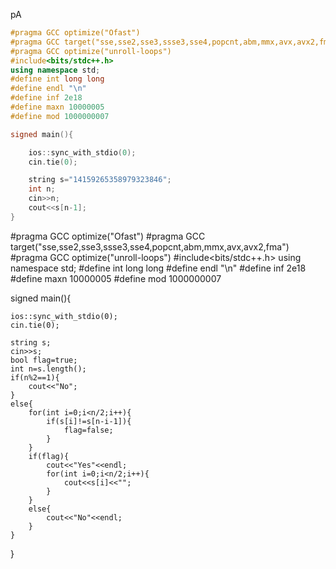 pA
```cpp
#pragma GCC optimize("Ofast")
#pragma GCC target("sse,sse2,sse3,ssse3,sse4,popcnt,abm,mmx,avx,avx2,fma")
#pragma GCC optimize("unroll-loops")
#include<bits/stdc++.h>
using namespace std;
#define int long long
#define endl "\n"
#define inf 2e18
#define maxn 10000005
#define mod 1000000007

signed main(){

    ios::sync_with_stdio(0);
    cin.tie(0);

    string s="14159265358979323846";
    int n;
    cin>>n;
    cout<<s[n-1];
}
```

#pragma GCC optimize("Ofast")
#pragma GCC target("sse,sse2,sse3,ssse3,sse4,popcnt,abm,mmx,avx,avx2,fma")
#pragma GCC optimize("unroll-loops")
#include<bits/stdc++.h>
using namespace std;
#define int long long
#define endl "\n"
#define inf 2e18
#define maxn 10000005
#define mod 1000000007

signed main(){

    ios::sync_with_stdio(0);
    cin.tie(0);

    string s;
    cin>>s;
    bool flag=true;
    int n=s.length();
    if(n%2==1){
        cout<<"No";
    }
    else{
        for(int i=0;i<n/2;i++){
            if(s[i]!=s[n-i-1]){
                flag=false;
            }
        }
        if(flag){
            cout<<"Yes"<<endl;
            for(int i=0;i<n/2;i++){
                cout<<s[i]<<"";
            }
        }
        else{
            cout<<"No"<<endl;
        }
    }
}

